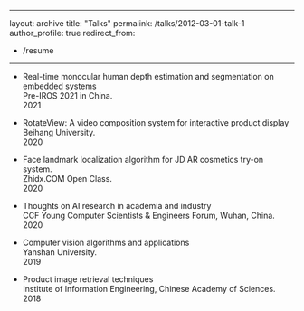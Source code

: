 
---
layout: archive
title: "Talks"
permalink: /talks/2012-03-01-talk-1
author_profile: true
redirect_from:
  - /resume
---


* Real-time monocular human depth estimation and segmentation on embedded systems  
 Pre-IROS 2021 in China.  
2021

* RotateView: A video composition system for interactive product display  
 Beihang University.  
2020 
 
* Face landmark localization algorithm for JD AR cosmetics try-on system.   
 Zhidx.COM Open Class.  
2020 
   
* Thoughts on AI research in academia and industry  
CCF Young Computer Scientists & Engineers Forum, Wuhan, China.   
2020  
   
* Computer vision algorithms and applications  
  Yanshan University.   
 2019   
* Product image retrieval techniques  
 Institute of Information Engineering, Chinese Academy of Sciences.  
2018
